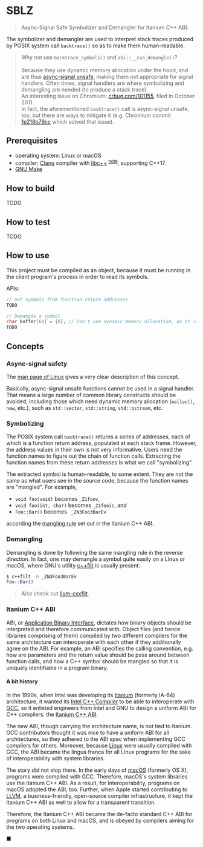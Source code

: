# SBLZ
> Async-Signal Safe Symbolizer and Demangler for Itanium C++ ABI.

The symbolizer and demangler are used to interpret stack traces produced by
POSIX system call `backtrace()` so as to make them human-readable.

> Why not use `backtrace_symbols()` and `abi::__cxa_demangle()`?<br><br>Because
they use dynamic memory allocation under the hood, and are thus
[async-signal unsafe](http://man7.org/linux/man-pages/man7/signal-safety.7.html),
making them not appropriate for signal handlers. Often times, signal handlers
are where symbolizing and demangling are needed (to produce a stack trace).<br>
An interesting issue on Chromium: [crbug.com/101155](http://crbug.com/101155),
filed in October 2011.<br>In fact, the aforementioned `backtrace()` call is
async-signal unsafe, too, but there are ways to mitigate it (e.g. Chromium
commit [1e218b79cc](https://chromium.googlesource.com/chromium/src.git/+/1e218b79cc)
which solved that issue).

## Prerequisites

- operating system: Linux or macOS
- compiler: [Clang](https://clang.llvm.org) compiler with [libc++](https://libcxx.llvm.org/)
<sup>[note](https://gist.github.com/Leedehai/4ed513a8efa835f09ebb1ed8b71eb43f)</sup>,
supporting C++17.
- [GNU Make](https://www.gnu.org/software/make/)

## How to build
TODO

## How to test
TODO

## How to use

This project must be compiled as an object, because it must be running in the
client program's process in order to read its symbols.

APIs:
```c++
// Get symbols from function return addresses
TODO

// Demangle a symbol
char buffer[64] = {0}; // Don't use dynamic memory allocation, as it is async-signal unsafe
TODO
```

## Concepts

###  Async-signal safety

The [man page of Linux](http://man7.org/linux/man-pages/man7/signal-safety.7.html)
gives a very clear description of this concept.

Basically, async-signal unsafe functions cannot be used in a signal handler.
That means a large number of common library constructs should be avoided,
including those which need dynamic memory allocation (`malloc()`, `new`, etc.),
such as `std::vector`, `std::string`, `std::ostream`, etc.

### Symbolizing

The POSIX system call `backtrace()` returns a series of addresses, each of which
is a function return address, populated at each stack frame. However, the
address values in their own is not very informative. Users need the function
names to figure out the chain of function calls. Extracting the function names
from these return addresses is what we call "symbolizing".

The extracted symbol is human-readable, to some extent. They are not the same as
what users see in the source code, because the function names are "mangled". For
example,
- `void foo(void)` becomes `_Z1foov`,
- `void foo(int, char)` becomes `_Z1fooic`, and
- `Foo::Bar()` becomes ` _ZN3Foo3BarEv`

according the
[mangling rule](https://itanium-cxx-abi.github.io/cxx-abi/abi.html#mangling)
set out in the Itanium C++ ABI.

### Demangling

Demangling is done by following the same mangling rule in the reverse direction.
In fact, one may demangle a symbol quite easily on a Linux or macOS, where GNU's
utility [c++filt](https://sourceware.org/binutils/docs/binutils/c_002b_002bfilt.html)
is usually present:
```bash
$ c++filt -n _ZN3Foo3BarEv
Foo::Bar()
```

> Also check out [llvm-cxxfilt](https://llvm.org/docs/CommandGuide/llvm-cxxfilt.html).

### Itanium C++ ABI

ABI, or [Application Binary Interface](https://en.wikipedia.org/wiki/Application_binary_interface),
dictates how binary objects should be interpreted and therefore communicated
with. Object files (and hence libraries comprising of them) compiled by two
different compilers for the same architecture can interoperate with each other
if they additionally agree on the ABI. For example, an ABI specifies the calling
convention, e.g. how are parameters and the return value should be pass around
between function calls, and how a C++ symbol should be mangled so that it is
uniquely identifiable in a program binary.

#### A bit history

In the 1990s, when Intel was developing its [Itanium](https://en.wikipedia.org/wiki/Itanium)
(formerly IA-64) architecture, it wanted its
[Intel C++ Compiler](https://en.wikipedia.org/wiki/Intel_C%2B%2B_Compiler)
to be able to interoperate with [GCC](https://gcc.gnu.org/), so it enlisted
engineers from Intel and GNU to design a uniform ABI for C++ compilers: the
[Itanium C++ ABI](https://itanium-cxx-abi.github.io).

The new ABI, though carrying the architecture name, is not tied to Itanium. GCC
contributors thought it was nice to have a uniform ABI for all architectures,
so they adhered to the ABI spec when implementing GCC compilers for others.
Moreover, because [Linux](https://en.wikipedia.org/wiki/Linux) were usually
compiled with GCC, the ABI became the lingua franca for all Linux programs for
the sake of interoperability with system libraries.

The story did not stop there. In the early days of [macOS](https://en.wikipedia.org/wiki/MacOS)
(formerly OS X), programs were compiled with GCC. Therefore, macOS's system
libraries use the Itanium C++ ABI. As a result, for interoperability, programs
on macOS adopted the ABI, too. Further, when Apple started contributing to
[LLVM](https://llvm.org/), a business-friendly, open-source compiler
infrastructure, it kept the Itanium C++ ABI as well to allow for a transparent
transition.

Therefore, the Itanium C++ ABI became the de-facto standard C++ ABI for programs
on both Linux and macOS, and is obeyed by compilers aiming for the two operating
systems.

■
